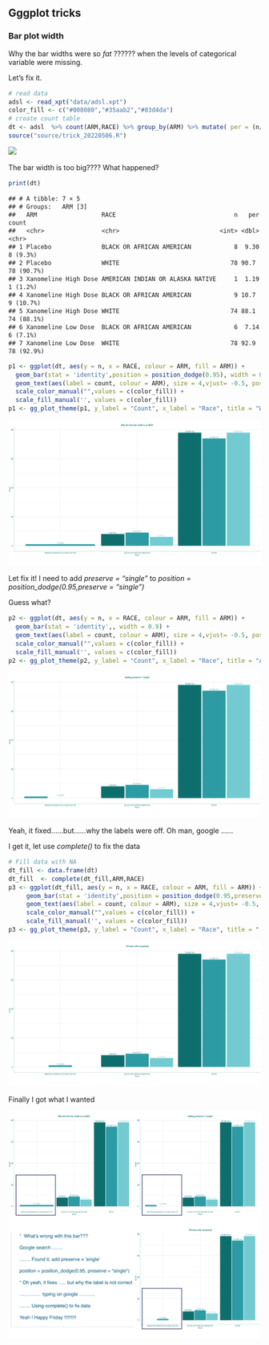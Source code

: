 Gggplot tricks
--------------

### Bar plot width

Why the bar widths were so *fat* ?????? when the levels of categorical
variable were missing.

Let’s fix it.

``` r
# read data
adsl <- read_xpt("data/adsl.xpt")
color_fill <- c("#008080","#35aab2","#83d4da")
# create count table
dt <- adsl  %>% count(ARM,RACE) %>% group_by(ARM) %>% mutate( per = (n/ sum(n))*100) %>% mutate( count = paste0(n, " (", sprintf('%.1f', per), "%)"))
source("source/trick_20220506.R")
```

![](friday-tricks_files/figure-markdown_github/unnamed-chunk-1-1.png)

The bar width is too big???? What happened?

``` r
print(dt)
```

    ## # A tibble: 7 × 5
    ## # Groups:   ARM [3]
    ##   ARM                  RACE                                 n   per count     
    ##   <chr>                <chr>                            <int> <dbl> <chr>     
    ## 1 Placebo              BLACK OR AFRICAN AMERICAN            8  9.30 8 (9.3%)  
    ## 2 Placebo              WHITE                               78 90.7  78 (90.7%)
    ## 3 Xanomeline High Dose AMERICAN INDIAN OR ALASKA NATIVE     1  1.19 1 (1.2%)  
    ## 4 Xanomeline High Dose BLACK OR AFRICAN AMERICAN            9 10.7  9 (10.7%) 
    ## 5 Xanomeline High Dose WHITE                               74 88.1  74 (88.1%)
    ## 6 Xanomeline Low Dose  BLACK OR AFRICAN AMERICAN            6  7.14 6 (7.1%)  
    ## 7 Xanomeline Low Dose  WHITE                               78 92.9  78 (92.9%)

``` r
p1 <- ggplot(dt, aes(y = n, x = RACE, colour = ARM, fill = ARM)) +
  geom_bar(stat = 'identity',position = position_dodge(0.95), width = 0.9) +
  geom_text(aes(label = count, colour = ARM), size = 4,vjust= -0.5, position = position_dodge(0.95)) +
  scale_color_manual("",values = c(color_fill)) + 
  scale_fill_manual('', values = c(color_fill))
p1 <- gg_plot_theme(p1, y_label = "Count", x_label = "Race", title = "Why the first bar width is so BIG?", legend = "none")
```

![plot](figures/p1.png)

Let fix it! I need to add *preserve = “single”* to *position =
position\_dodge(0.95,preserve = “single”)*

Guess what?

``` r
p2 <- ggplot(dt, aes(y = n, x = RACE, colour = ARM, fill = ARM)) +
  geom_bar(stat = 'identity',, width = 0.9) +
  geom_text(aes(label = count, colour = ARM), size = 4,vjust= -0.5, position = position_dodge(0.95)) +
  scale_color_manual("",values = c(color_fill)) + 
  scale_fill_manual('', values = c(color_fill))
p2 <- gg_plot_theme(p2, y_label = "Count", x_label = "Race", title = "Adding preserve = 'single'", legend = "none")
```

![plot](figures/p2.png)

Yeah, it fixed……but……why the labels were off. Oh man, google ……

I get it, let use *complete()* to fix the data

``` r
# Fill data with NA
dt_fill <- data.frame(dt)
dt_fill  <- complete(dt_fill,ARM,RACE)
p3 <- ggplot(dt_fill, aes(y = n, x = RACE, colour = ARM, fill = ARM)) +
     geom_bar(stat = 'identity',position = position_dodge(0.95,preserve = "single"), width = 0.9) +
     geom_text(aes(label = count, colour = ARM), size = 4,vjust= -0.5, position = position_dodge(0.95)) +
     scale_color_manual("",values = c(color_fill)) + 
     scale_fill_manual('', values = c(color_fill))
p3 <- gg_plot_theme(p3, y_label = "Count", x_label = "Race", title = " Fill data with complete()", legend = "none")
```

![plot](figures/p3.png)

Finally I got what I wanted

![plot](figures/ggplot_bar.png)
